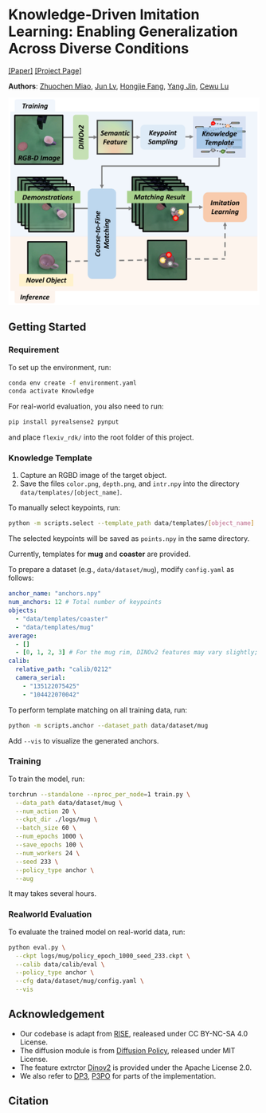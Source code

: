 # Knowledge-Driven Imitation Learning: Enabling Generalization Across Diverse Conditions

[[Paper]]() [[Project Page]](https://knowledge-driven.github.io/)

**Authors**: [Zhuochen Miao](https://github.com/mioam), [Jun Lv](https://lyuj1998.github.io/), [Hongjie Fang](https://tonyfang.net/), [Yang Jin](https://github.com/EricJin2002), [Cewu Lu](https://www.mvig.org/)

![pipeline](assets/pipeline.png)

## Getting Started

### Requirement

To set up the environment, run:

```bash
conda env create -f environment.yaml
conda activate Knowledge
```

For real-world evaluation, you also need to run:

```bash
pip install pyrealsense2 pynput
```

and place `flexiv_rdk/` into the root folder of this project.

### Knowledge Template

1. Capture an RGBD image of the target object.
2. Save the files `color.png`, `depth.png`, and `intr.npy` into the directory `data/templates/[object_name]`.

To manually select keypoints, run:

```bash
python -m scripts.select --template_path data/templates/[object_name]
```

The selected keypoints will be saved as `points.npy` in the same directory.

Currently, templates for **mug** and **coaster** are provided.

To prepare a dataset (e.g., `data/dataset/mug`), modify `config.yaml` as follows:

```yaml
anchor_name: "anchors.npy"
num_anchors: 12 # Total number of keypoints
objects:
  - "data/templates/coaster"
  - "data/templates/mug"
average:
  - []
  - [0, 1, 2, 3] # For the mug rim, DINOv2 features may vary slightly; average the first four keypoints to reduce this variation.
calib:
  relative_path: "calib/0212"
  camera_serial:
    - "135122075425"
    - "104422070042"
```

To perform template matching on all training data, run:

```bash
python -m scripts.anchor --dataset_path data/dataset/mug
```

Add `--vis` to visualize the generated anchors.

### Training

To train the model, run:

```bash
torchrun --standalone --nproc_per_node=1 train.py \
  --data_path data/dataset/mug \
  --num_action 20 \
  --ckpt_dir ./logs/mug \
  --batch_size 60 \
  --num_epochs 1000 \
  --save_epochs 100 \
  --num_workers 24 \
  --seed 233 \
  --policy_type anchor \
  --aug
```

It may takes several hours.

### Realworld Evaluation

To evaluate the trained model on real-world data, run:

```bash
python eval.py \
  --ckpt logs/mug/policy_epoch_1000_seed_233.ckpt \
  --calib data/calib/eval \
  --policy_type anchor \
  --cfg data/dataset/mug/config.yaml \
  --vis
```

## Acknowledgement

- Our codebase is adapt from [RISE](https://github.com/rise-policy/rise), realeased under CC BY-NC-SA 4.0 License.
- The diffusion module is from [Diffusion Policy](https://github.com/real-stanford/diffusion_policy), released under MIT License.
- The feature extrctor [Dinov2](https://github.com/facebookresearch/dinov2) is provided under the Apache License 2.0.
- We also refer to [DP3](https://github.com/YanjieZe/3D-Diffusion-Policy), [P3PO](https://github.com/mlevy2525/P3PO) for parts of the implementation.

## Citation

```bibtex

```
